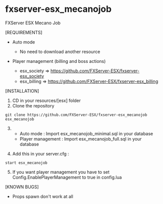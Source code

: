 # fxserver-esx_mecanojob

FXServer ESX Mecano Job

[REQUIREMENTS]

* Auto mode
  * No need to download another resource

* Player management (billing and boss actions)
  * esx_society => https://github.com/FXServer-ESX/fxserver-esx_society
  * esx_billing => https://github.com/FXServer-ESX/fxserver-esx_billing

[INSTALLATION]

1) CD in your resources/[esx] folder
2) Clone the repository
```
git clone https://github.com/FXServer-ESX/fxserver-esx_mecanojob esx_mecanojob
```
3) * Auto mode : Import esx_mecanojob_minimal.sql in your database
   * Player management : Import esx_mecanojob_full.sql in your database

4) Add this in your server.cfg :

```
start esx_mecanojob
```
5) If you want player management you have to set Config.EnablePlayerManagement to true in config.lua

[KNOWN BUGS]

* Props spawn don't work at all
